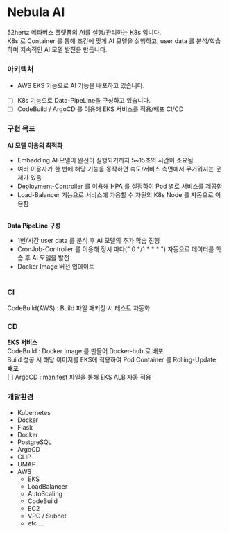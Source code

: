 Nebula AI
=============
52hertz 메타버스 플랫폼의 AI를 실행/관리하는 K8s 입니다.<br>
K8s 로 Container 를 통해 조건에 맞게 AI 모델을 실행하고, user data 를 분석/학습하며 지속적인 AI 모델 발전을 만듭니다.<br>

### 아키텍처
- AWS EKS 기능으로 AI 기능을 배포하고 있습니다.
- [ ] K8s 기능으로 Data-PipeLine을 구성하고 있습니다.
- [ ] CodeBuild / ArgoCD 를 이용해 EKS 서비스를 적용/배포 CI/CD

### 구현 목표
<b>AI 모델 이용의 최적화</b><br>
- Embadding AI 모델이 완전히 실행되기까지 5~15초의 시간이 소요됨
- 여러 이용자가 한 번에 해당 기능을 동작하면 속도/서비스 측면에서 무거워지는 문제가 있음
- Deployment-Controller 를 이용해 HPA 를 설정하여 Pod 별로 서비스를 제공함
- Load-Balancer 기능으로 서비스에 가용할 수 자원의 K8s Node 를 자동으로 이용함
<br><br>

<b>Data PipeLine 구성</b>
- 1번/시간 user data 를 분석 후 AI 모델의 추가 학습 진행
- CronJob-Controller 를 이용해 정시 마다(" 0 */1 * * * ") 자동으로 데이터를 학습 후 AI 모델을 발전
- Docker Image 버전 업데이트
<br><br>

### CI
CodeBuild(AWS) : Build 파일 패키징 시 테스트 자동화<br>

### CD
<b>EKS 서비스</b> <br>
CodeBuild : Docker Image 를 만들어 Docker-hub 로 배포<br>
Build 성공 시 해당 이미지를 EKS에 적용하여 Pod Container 를 Rolling-Update<br>
<b>배포</b> <br>
[ ] ArgoCD : manifest 파일을 통해 EKS ALB 자동 적용

### 개발환경
- Kubernetes
- Docker
- Flask
- Docker
- PostgreSQL
- ArgoCD
- CLIP
- UMAP
- AWS
  - EKS
  - LoadBalancer
  - AutoScaling
  - CodeBuild
  - EC2
  - VPC / Subnet
  - etc ...
